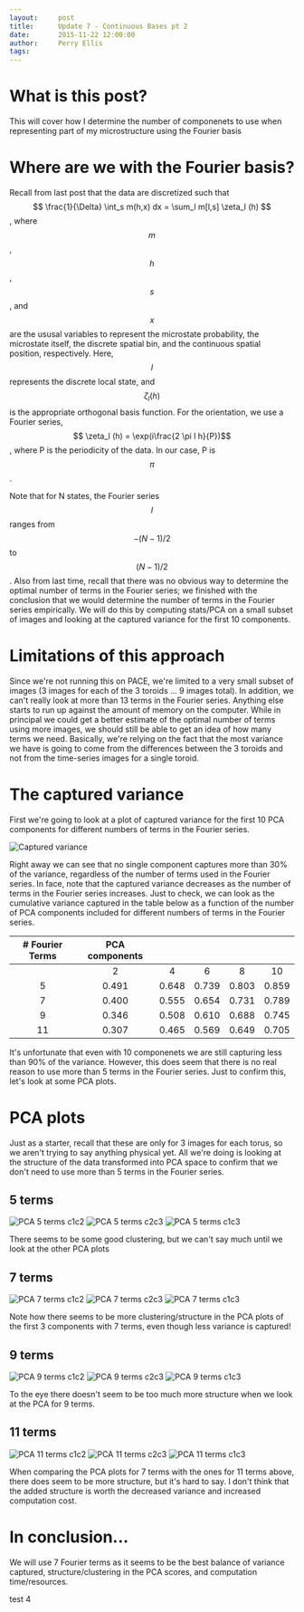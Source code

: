 ```yaml
---
layout:     post
title:      Update 7 - Continuous Bases pt 2
date:       2015-11-22 12:00:00
author:     Perry Ellis
tags: 	
---
```


<!-- Start Writing Below in Markdown -->

# What is this post?
This will cover how I determine the number of componenets to use when representing part of my microstructure using the Fourier basis

# Where are we with the Fourier basis?
Recall from last post that the data are discretized such that $$ \frac{1}{\Delta} \int_s m(h,x) dx = \sum_l m[l,s] \zeta_l (h) $$, where $$m$$, $$h$$, $$s$$, and $$x$$ are the ususal variables to represent the microstate probability, the microstate itself, the discrete spatial bin, and the continuous spatial position, respectively. Here, $$l$$ represents the discrete local state, and $$\zeta_l(h)$$ is the appropriate orthogonal basis function. For the orientation, we use a Fourier series, $$ \zeta_l (h) = \exp(i\frac{2 \pi l h}{P})$$, where P is the periodicity of the data. In our case, P is $$\pi$$.

Note that for N states, the Fourier series $$l$$ ranges from $$-(N-1)/2$$ to $$(N-1)/2$$. Also from last time, recall that there was no obvious way to determine the optimal number of terms in the Fourier series; we finished with the conclusion that we would determine the number of terms in the Fourier series empirically. We will do this by computing stats/PCA on a small subset of images and looking at the captured variance for the first 10 components.

# Limitations of this approach
Since we're not running this on PACE, we're limited to a very small subset of images (3 images for each of the 3 toroids ... 9 images total). In addition, we can't really look at more than 13 terms in the Fourier series. Anything else starts to run up against the amount of memory on the computer. While in principal we could get a better estimate of the optimal number of terms using more images, we should still be able to get an idea of how many terms we need. Basically, we're relying on the fact that the most variance we have is going to come from the differences between the 3 toroids and not from the time-series images for a single toroid.

# The captured variance
First we're going to look at a plot of captured variance for the first 10 PCA components for different numbers of terms in the Fourier series. 

![Captured variance](/MIC-Active-Nematics-Torus/img/post8/Variance_plot.PNG)

Right away we can see that no single component captures more than 30% of the variance, regardless of the number of terms used in the Fourier series. In face, note that the captured variance decreases as the number of terms in the Fourier series increases. Just to check, we can look as the cumulative variance captured in the table below as a function of the number of PCA components included for different numbers of terms in the Fourier series.

|# Fourier Terms | PCA components |  |  |  |  |
|:--------------:|:--------------:|:--:|:--:|:--:|:--:|
|                | 2              |4 |6 |8 |10|
| 5 | 0.491 | 0.648 | 0.739 | 0.803 | 0.859 |
| 7 | 0.400 | 0.555 | 0.654 | 0.731 | 0.789 |
| 9 | 0.346 | 0.508 | 0.610 | 0.688 | 0.745 |
| 11 | 0.307 | 0.465 | 0.569 | 0.649 | 0.705 |

It's unfortunate that even with 10 componenets we are still capturing less than 90% of the variance. However, this does seem that there is no real reason to use more than 5 terms in the Fourier series. Just to confirm this, let's look at some PCA plots.


# PCA plots
Just as a starter, recall that these are only for 3 images for each torus, so we aren't trying to say anything physical yet. All we're doing is looking at the structure of the data transformed into PCA space to confirm that we don't need to use more than 5 terms in the Fourier series.

## 5 terms

![PCA 5 terms c1c2 ](/MIC-Active-Nematics-Torus/img/post8/pca_3ims_c1c2_f5.PNG)
![PCA 5 terms c2c3 ](/MIC-Active-Nematics-Torus/img/post8/pca_3ims_c2c3_f5.PNG)
![PCA 5 terms c1c3 ](/MIC-Active-Nematics-Torus/img/post8/pca_3ims_c1c3_f5.PNG)

There seems to be some good clustering, but we can't say much until we look at the other PCA plots


## 7 terms

![PCA 7 terms c1c2 ](/MIC-Active-Nematics-Torus/img/post8/pca_3ims_c1c2_f7.PNG)
![PCA 7 terms c2c3 ](/MIC-Active-Nematics-Torus/img/post8/pca_3ims_c2c3_f7.PNG)
![PCA 7 terms c1c3 ](/MIC-Active-Nematics-Torus/img/post8/pca_3ims_c1c3_f7.png)

Note how there seems to be more clustering/structure in the PCA plots of the first 3 components with 7 terms, even though less variance is captured! 

## 9 terms

![PCA 9 terms c1c2 ](/MIC-Active-Nematics-Torus/img/post8/pca_3ims_c1c2_f9.png)
![PCA 9 terms c2c3 ](/MIC-Active-Nematics-Torus/img/post8/pca_3ims_c2c3_f9.PNG)
![PCA 9 terms c1c3 ](/MIC-Active-Nematics-Torus/img/post8/pca_3ims_c1c3_f9.PNG)

To the eye there doesn't seem to be too much more structure when we look at the PCA for 9 terms.

## 11 terms

![PCA 11 terms c1c2 ](/MIC-Active-Nematics-Torus/img/post8/pca_3ims_c1c2_f11.PNG)
![PCA 11 terms c2c3 ](/MIC-Active-Nematics-Torus/img/post8/pca_3ims_c2c3_f11.PNG)
![PCA 11 terms c1c3 ](/MIC-Active-Nematics-Torus/img/post8/pca_3ims_c1c3_f11.PNG)

When comparing the PCA plots for 7 terms with the ones for 11 terms above, there does seem to be more structure, but it's hard to say. I don't think that the added structure is worth the decreased variance and increased computation cost.

# In conclusion...
We will use 7 Fourier terms as it seems to be the best balance of variance captured, structure/clustering in the PCA scores, and computation time/resources. 
<!-- -->
test 4
